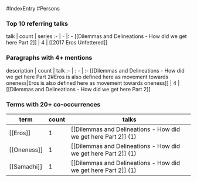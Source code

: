 #IndexEntry #Persons

### Top 10 referring talks
talk | count | series
:- | - |: -
[[Dilemmas and Delineations - How did we get here Part 2]] | 4 | [[2017 Eros Unfettered]]

### Paragraphs with 4+ mentions
description | count | talk
:- | : - | :-
[[Dilemmas and Delineations - How did we get here Part 2#Eros is also defined here as movement towards oneness\|Eros is also defined here as movement towards oneness]] | 4 | [[Dilemmas and Delineations - How did we get here Part 2]]

### Terms with 20+ co-occurrences
term | count | talks
-|-|-
[[Eros]] | 1 | <span class="counts">[[Dilemmas and Delineations - How did we get here Part 2]] (1)</span> 
[[Oneness]] | 1 | <span class="counts">[[Dilemmas and Delineations - How did we get here Part 2]] (1)</span> 
[[Samadhi]] | 1 | <span class="counts">[[Dilemmas and Delineations - How did we get here Part 2]] (1)</span> 

